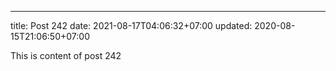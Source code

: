 ---
title: Post 242
date: 2021-08-17T04:06:32+07:00
updated: 2020-08-15T21:06:50+07:00

This is content of post 242